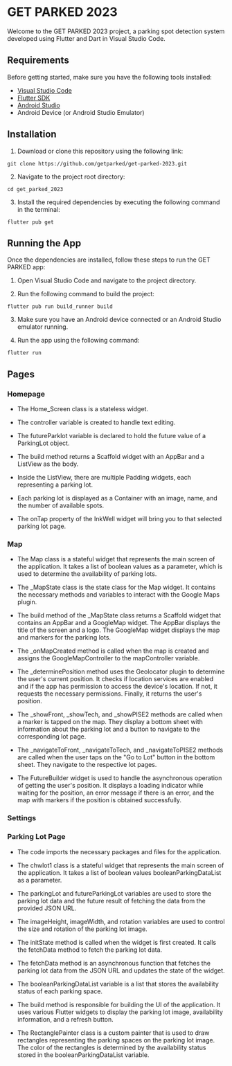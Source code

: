 # GET PARKED 2023

Welcome to the GET PARKED 2023 project, a parking spot detection system developed using Flutter and Dart in Visual Studio Code.

## Requirements
Before getting started, make sure you have the following tools installed:

* [Visual Studio Code](https://code.visualstudio.com/)
* [Flutter SDK](https://flutter.dev/docs/get-started/install)
* [Android Studio](https://developer.android.com/studio)
* Android Device (or Android Studio Emulator)


## Installation

1. Download or clone this repository using the following link:

```
git clone https://github.com/getparked/get-parked-2023.git
```

2. Navigate to the project root directory:

```
cd get_parked_2023
```

3. Install the required dependencies by executing the following command in the terminal:
```
flutter pub get
```


## Running the App

Once the dependencies are installed, follow these steps to run the GET PARKED app:

1. Open Visual Studio Code and navigate to the project directory.

2. Run the following command to build the project:
   
```
flutter pub run build_runner build
```

3. Make sure you have an Android device connected or an Android Studio emulator running.

4. Run the app using the following command:

```
flutter run
```



## Pages


### Homepage
* The Home_Screen class is a stateless widget.
  
* The controller variable is created to handle text editing.
  
* The futureParklot variable is declared to hold the future value of a ParkingLot object.
  
* The build method returns a Scaffold widget with an AppBar and a ListView as the body.
  
* Inside the ListView, there are multiple Padding widgets, each representing a parking lot.
  
* Each parking lot is displayed as a Container with an image, name, and the number of available spots.
  
* The onTap property of the InkWell widget will bring you to that selected parking lot page.




### Map
* The Map class is a stateful widget that represents the main screen of the application. It takes a list of boolean values as a parameter, which is used to determine the availability of parking lots.

* The _MapState class is the state class for the Map widget. It contains the necessary methods and variables to interact with the Google Maps plugin.

* The build method of the _MapState class returns a Scaffold widget that contains an AppBar and a GoogleMap widget. The AppBar displays the title of the screen and a logo. The GoogleMap widget displays the map and markers for the parking lots.

* The _onMapCreated method is called when the map is created and assigns the GoogleMapController to the mapController variable.

* The _determinePosition method uses the Geolocator plugin to determine the user's current position. It checks if location services are enabled and if the app has permission to access the device's location. If not, it requests the necessary permissions. Finally, it returns the user's position.

* The _showFront, _showTech, and _showPISE2 methods are called when a marker is tapped on the map. They display a bottom sheet with information about the parking lot and a button to navigate to the corresponding lot page.

* The _navigateToFront, _navigateToTech, and _navigateToPISE2 methods are called when the user taps on the "Go to Lot" button in the bottom sheet. They navigate to the respective lot pages.

* The FutureBuilder widget is used to handle the asynchronous operation of getting the user's position. It displays a loading indicator while waiting for the position, an error message if there is an error, and the map with markers if the position is obtained successfully.


### Settings



### Parking Lot Page

* The code imports the necessary packages and files for the application.

* The chwlot1 class is a stateful widget that represents the main screen of the application. It takes a list of boolean values booleanParkingDataList as a parameter.

* The parkingLot and futureParkingLot variables are used to store the parking lot data and the future result of fetching the data from the provided JSON URL.

* The imageHeight, imageWidth, and rotation variables are used to control the size and rotation of the parking lot image.

* The initState method is called when the widget is first created. It calls the fetchData method to fetch the parking lot data.

* The fetchData method is an asynchronous function that fetches the parking lot data from the JSON URL and updates the state of the widget.

* The booleanParkingDataList variable is a list that stores the availability status of each parking space.

* The build method is responsible for building the UI of the application. It uses various Flutter widgets to display the parking lot image, availability information, and a refresh button.

* The RectanglePainter class is a custom painter that is used to draw rectangles representing the parking spaces on the parking lot image. The color of the rectangles is determined by the availability status stored in the booleanParkingDataList variable.






